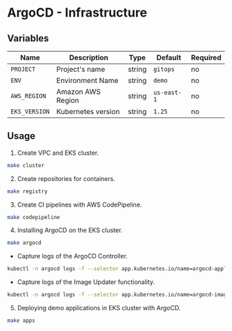 # ArgoCD - Infrastructure

## **Variables**

| Name | Description | Type | Default | Required |
|------|-------------|------|---------|----------|
| `PROJECT` | Project's name | string | `gitops` | no |
| `ENV` | Environment Name | string | `demo` | no |
| `AWS_REGION` | Amazon AWS Region | string | `us-east-1` | no |
| `EKS_VERSION` | Kubernetes version | string | `1.25` | no |

## **Usage**

1. Create VPC and EKS cluster.

```bash
make cluster
```

2. Create repositories for containers.

```bash
make registry
```

3. Create CI pipelines with AWS CodePipeline.

```bash
make codepipeline
```

4. Installing ArgoCD on the EKS cluster.

```bash
make argocd
```

- Capture logs of the ArgoCD Controller.

```bash
kubectl -n argocd logs -f --selector app.kubernetes.io/name=argocd-application-controller
```

- Capture logs of the Image Updater functionality.

```bash
kubectl -n argocd logs -f --selector app.kubernetes.io/name=argocd-image-updater
```

5. Deploying demo applications in EKS cluster with ArgoCD.

```bash
make apps
```